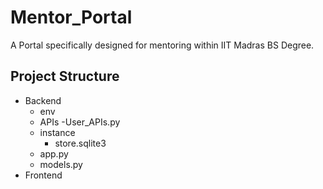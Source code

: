 # Mentor_Portal
 A Portal specifically designed for mentoring within IIT Madras BS Degree.
 ## Project Structure
 - Backend
    - env
    - APIs
        -User_APIs.py
    - instance
        - store.sqlite3
    - app.py
    - models.py
 - Frontend
